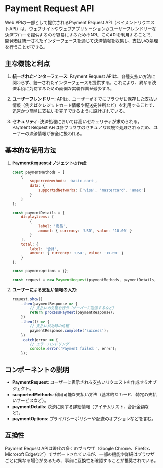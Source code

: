 # Payment Request API

Web APIの一部として提供されるPayment Request API（ペイメントリクエストAPI）は、ウェブサイトやウェブアプリケーションがユーザーフレンドリーな決済フローを提供するのを容易にするためのAPI。このAPIを利用することで、開発者は統一されたインターフェースを通じて決済情報を収集し、支払いの処理を行うことができる。

## 主な機能と利点

1. **統一されたインターフェース**:
   Payment Request APIは、各種支払い方法に関わらず、統一されたインターフェースを提供する。これにより、異なる決済手段に対応するための面倒な実装作業が減少する。

2. **ユーザーフレンドリー**:
   APIは、ユーザーがすでにブラウザに保存した支払い情報（例えばクレジットカード情報や配送先住所など）を利用することで、迅速かつ簡単に支払いを完了できるように設計されている。

3. **セキュリティ**:
   決済処理においては高いセキュリティが求められる。Payment Request APIは各ブラウザのセキュアな環境で処理されるため、ユーザーの決済情報が安全に扱われる。

## 基本的な使用方法

1. **PaymentRequestオブジェクトの作成**:

   ```js
   const paymentMethods = [
       {
           supportedMethods: 'basic-card',
           data: {
               supportedNetworks: ['visa', 'mastercard', 'amex']
           }
       }
   ];

   const paymentDetails = {
       displayItems: [
           {
               label: '商品',
               amount: { currency: 'USD', value: '10.00' }
           }
       ],
       total: {
           label: '合計',
           amount: { currency: 'USD', value: '10.00' }
       }
   };

   const paymentOptions = {};

   const request = new PaymentRequest(paymentMethods, paymentDetails, paymentOptions);
   ```

2. **ユーザーによる支払い情報の入力**:

   ```js
   request.show()
       .then(paymentResponse => {
           // 支払いの処理を行う（サーバーに送信するなど）
           return processPayment(paymentResponse);
       })
       .then(() => {
           // 支払い成功時の処理
           paymentResponse.complete('success');
       })
       .catch(error => {
           // エラーハンドリング
           console.error('Payment failed:', error);
       });
   ```

## コンポーネントの説明

- **PaymentRequest**: ユーザーに表示される支払いリクエストを作成するオブジェクト。
- **supportedMethods**: 利用可能な支払い方法（基本的なカード、特定の支払いサービスなど）。
- **paymentDetails**: 決済に関する詳細情報（アイテムリスト、合計金額など）。
- **paymentOptions**: プライバシーポリシーや配送のオプションなどを含む。

## 互換性

Payment Request APIは現代の多くのブラウザ（Google Chrome、Firefox、Microsoft Edgeなど）でサポートされているが、一部の機能や詳細はブラウザごとに異なる場合があるため、事前に互換性を確認することが推奨されている。
